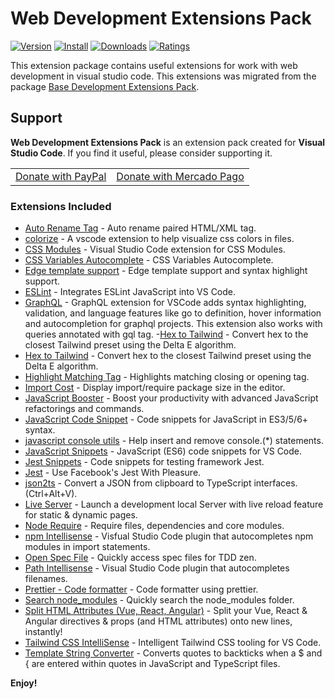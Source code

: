 # Web Development Extensions Pack

[![Version](https://vsmarketplacebadge.apphb.com/version/ricardo-emerson.web-development-extensions-pack.svg)](https://marketplace.visualstudio.com/items?itemName=ricardo-emerson.web-development-extensions-pack)
[![Install](https://vsmarketplacebadge.apphb.com/installs/ricardo-emerson.web-development-extensions-pack.svg)](https://marketplace.visualstudio.com/items?itemName=ricardo-emerson.web-development-extensions-pack)
[![Downloads](https://vsmarketplacebadge.apphb.com/downloads/ricardo-emerson.web-development-extensions-pack.svg)](https://marketplace.visualstudio.com/items?itemName=ricardo-emerson.web-development-extensions-pack)
[![Ratings](https://vsmarketplacebadge.apphb.com/rating-short/ricardo-emerson.web-development-extensions-pack.svg)](https://marketplace.visualstudio.com/items?itemName=ricardo-emerson.web-development-extensions-pack&ssr=false#review-details)

This extension package contains useful extensions for work with web development in visual studio code. This extensions was migrated from the package [Base Development Extensions Pack](https://marketplace.visualstudio.com/items?itemName=ricardo-emerson.base-development-extensions-pack).

## Support

**Web Development Extensions Pack** is an extension pack created for **Visual Studio Code**. If you find it useful, please consider supporting it.

<table align="center" width="60%" border="0">
  <tr>
    <td>
      <a title="PayPal" href="https://www.paypal.com/donate?hosted_button_id=X26H7L6AVMD96">
        Donate with PayPal
      </a>
    </td>
    <td>
      <a title="Mercado Pago" href="https://mpago.la/1LvP93a">
        Donate with Mercado Pago
      </a>
    </td>
  </tr>
</table>

### Extensions Included

- [Auto Rename Tag](https://marketplace.visualstudio.com/items?itemName=formulahendry.auto-rename-tag) - Auto rename paired HTML/XML tag.
- [colorize](https://marketplace.visualstudio.com/items?itemName=kamikillerto.vscode-colorize) - A vscode extension to help visualize css colors in files.
- [CSS Modules](https://marketplace.visualstudio.com/items?itemName=clinyong.vscode-css-modules) - Visual Studio Code extension for CSS Modules.
- [CSS Variables Autocomplete](https://marketplace.visualstudio.com/items?itemName=danileao.css-variables-autocomplete) - CSS Variables Autocomplete.
- [Edge template support](https://marketplace.visualstudio.com/items?itemName=luongnd.edge) - Edge template support and syntax highlight support.
- [ESLint](https://marketplace.visualstudio.com/items?itemName=dbaeumer.vscode-eslint) - Integrates ESLint JavaScript into VS Code.
- [GraphQL](https://marketplace.visualstudio.com/items?itemName=Prisma.vscode-graphql) - GraphQL extension for VSCode adds syntax highlighting, validation, and language features like go to definition, hover information and autocompletion for graphql projects. This extension also works with queries annotated with gql tag. -[Hex to Tailwind](https://marketplace.visualstudio.com/items?itemName=TedisAgolli.hex-to-tailwind) - Convert hex to the closest Tailwind preset using the Delta E algorithm.
- [Hex to Tailwind](https://marketplace.visualstudio.com/items?itemName=TedisAgolli.hex-to-tailwind) - Convert hex to the closest Tailwind preset using the Delta E algorithm.
- [Highlight Matching Tag](https://marketplace.visualstudio.com/items?itemName=vincaslt.highlight-matching-tag) - Highlights matching closing or opening tag.
- [Import Cost](https://marketplace.visualstudio.com/items?itemName=wix.vscode-import-cost) - Display import/require package size in the editor.
- [JavaScript Booster](https://marketplace.visualstudio.com/items?itemName=sburg.vscode-javascript-booster) - Boost your productivity with advanced JavaScript refactorings and commands.
- [JavaScript Code Snippet](https://marketplace.visualstudio.com/items?itemName=NicholasHsiang.vscode-javascript-snippet) - Code snippets for JavaScript in ES3/5/6+ syntax.
- [javascript console utils](https://marketplace.visualstudio.com/items?itemName=whtouche.vscode-js-console-utils) - Help insert and remove console.(\*) statements.
- [JavaScript Snippets](https://marketplace.visualstudio.com/items?itemName=nathanchapman.JavaScriptSnippets) - JavaScript (ES6) code snippets for VS Code.
- [Jest Snippets](https://marketplace.visualstudio.com/items?itemName=andys8.jest-snippets) - Code snippets for testing framework Jest.
- [Jest](https://marketplace.visualstudio.com/items?itemName=Orta.vscode-jest) - Use Facebook's Jest With Pleasure.
- [json2ts](https://marketplace.visualstudio.com/items?itemName=GregorBiswanger.json2ts) - Convert a JSON from clipboard to TypeScript interfaces. (Ctrl+Alt+V).
- [Live Server](https://marketplace.visualstudio.com/items?itemName=ritwickdey.LiveServer) - Launch a development local Server with live reload feature for static & dynamic pages.
- [Node Require](https://marketplace.visualstudio.com/items?itemName=tgreen7.vs-code-node-require) - Require files, dependencies and core modules.
- [npm Intellisense](https://marketplace.visualstudio.com/items?itemName=christian-kohler.npm-intellisense) - Visfual Studio Code plugin that autocompletes npm modules in import statements.
- [Open Spec File](https://marketplace.visualstudio.com/items?itemName=thekarel.open-spec-file) - Quickly access spec files for TDD zen.
- [Path Intellisense](https://marketplace.visualstudio.com/items?itemName=christian-kohler.path-intellisense) - Visual Studio Code plugin that autocompletes filenames.
- [Prettier - Code formatter](https://marketplace.visualstudio.com/items?itemName=esbenp.prettier-vscode) - Code formatter using prettier.
- [Search node_modules](https://marketplace.visualstudio.com/items?itemName=jasonnutter.search-node-modules) - Quickly search the node_modules folder.
- [Split HTML Attributes (Vue, React, Angular)](https://marketplace.visualstudio.com/items?itemName=dannyconnell.split-html-attributes) - Split your Vue, React & Angular directives & props (and HTML attributes) onto new lines, instantly!
- [Tailwind CSS IntelliSense](https://marketplace.visualstudio.com/items?itemName=bradlc.vscode-tailwindcss) - Intelligent Tailwind CSS tooling for VS Code.
- [Template String Converter](https://marketplace.visualstudio.com/items?itemName=meganrogge.template-string-converter) - Converts quotes to backticks when a $ and { are entered within quotes in JavaScript and TypeScript files.

**Enjoy!**
